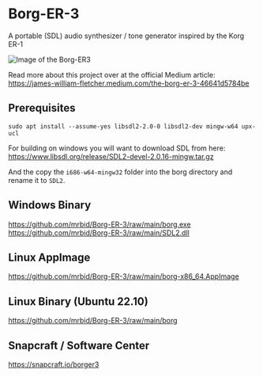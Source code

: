 # Borg-ER-3
A portable (SDL) audio synthesizer / tone generator inspired by the Korg ER-1

![Image of the Borg-ER3](https://miro.medium.com/max/964/1*0UUSrjWHIpSUcQAzevQd1A.png)

Read more about this project over at the official Medium article:<br>
https://james-william-fletcher.medium.com/the-borg-er-3-46641d5784be

## Prerequisites
`sudo apt install --assume-yes libsdl2-2.0-0 libsdl2-dev mingw-w64 upx-ucl`

For building on windows you will want to download SDL from here:<br>
https://www.libsdl.org/release/SDL2-devel-2.0.16-mingw.tar.gz

And the copy the `i686-w64-mingw32` folder into the borg directory
and rename it to `SDL2`.

## Windows Binary
https://github.com/mrbid/Borg-ER-3/raw/main/borg.exe<br>
https://github.com/mrbid/Borg-ER-3/raw/main/SDL2.dll

## Linux AppImage
https://github.com/mrbid/Borg-ER-3/raw/main/borg-x86_64.AppImage

## Linux Binary (Ubuntu 22.10)
https://github.com/mrbid/Borg-ER-3/raw/main/borg

## Snapcraft / Software Center
https://snapcraft.io/borger3
